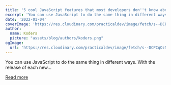 ```yaml
---
title: '5 cool JavaScript features that most developers don''t know about'
excerpt: 'You can use JavaScript to do the same thing in different ways. With the release of each new...'
date: '2022-01-04'
coverImage: 'https://res.cloudinary.com/practicaldev/image/fetch/s--DCPCqOz5--/c_imagga_scale,f_auto,fl_progressive,h_420,q_auto,w_1000/https://dev-to-uploads.s3.amazonaws.com/uploads/articles/l7vimhl50fd84azan42s.jpg'
author:
  name: Koders
  picture: "assets/blog/authors/koders.png"
ogImage:
  url: 'https://res.cloudinary.com/practicaldev/image/fetch/s--DCPCqOz5--/c_imagga_scale,f_auto,fl_progressive,h_420,q_auto,w_1000/https://dev-to-uploads.s3.amazonaws.com/uploads/articles/l7vimhl50fd84azan42s.jpg'
---
```


You can use JavaScript to do the same thing in different ways. With the release of each new...

[Read more](https://dev.to/ra1nbow1/5-cool-javascript-features-that-most-developers-dont-know-about-5b7f)
